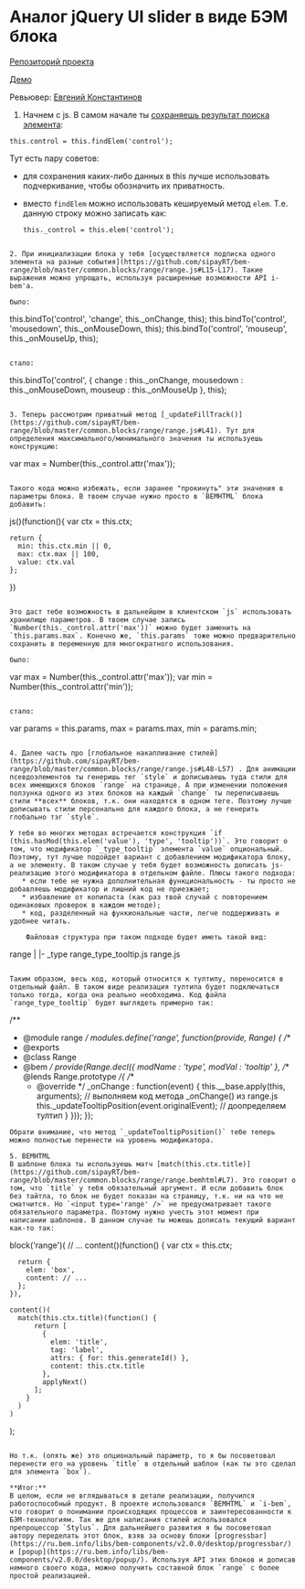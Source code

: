 # Аналог jQuery UI slider в виде БЭМ блока

[Репозиторий проекта](https://github.com/kuflash/bem-range)

[Демо](http://bem-range-demo.bitballoon.com)

Ревьювер: [Евгений Константинов](https://ru.bem.info/authors/konstantinov-eugeny/ )

1. Начнем с js. В самом начале ты [сохраняешь результат поиска элемента](https://github.com/sipayRT/bem-range/blob/master/common.blocks/range/range.js#L13):

  ```
  this.control = this.findElem('control');
  ``` 
  
  Тут есть пару советов:
  - для сохранения каких-либо данных в this лучше использовать подчеркивание, чтобы обозначить их приватность. 
  - вместо `findElem` можно использовать кешируемый метод `elem`. Т.е. данную строку можно записать как:
  
    ```
    this._control = this.elem('control');
  ```

2. При инициализации блока у тебя [осуществляется подписка одного элемента на разные события](https://github.com/sipayRT/bem-range/blob/master/common.blocks/range/range.js#L15-L17). Такие выражения можно упрощать, используя расширенные возможности API i-bem'a.

  было:

  ```
  this.bindTo('control', 'change', this._onChange, this);
  this.bindTo('control', 'mousedown', this._onMouseDown, this);
  this.bindTo('control', 'mouseup', this._onMouseUp, this);
  ```
  
  стало:
  
  ```
  this.bindTo('control', {
    change : this._onChange,
    mousedown : this._onMouseDown,
    mouseup : this._onMouseUp
  }, this);
  ```

3. Теперь рассмотрим приватный метод [_updateFillTrack()](https://github.com/sipayRT/bem-range/blob/master/common.blocks/range/range.js#L41). Тут для определения максимального/минимального значения ты используешь конструкцию: 

  ```
  var max = Number(this._control.attr('max')); 
  ```
  
  Такого кода можно избежать, если заранее "прокинуть" эти значения в параметры блока. В твоем случае нужно просто в `BEMHTML` блока добавить:
  
  ```
  js()(function(){
    var ctx = this.ctx;
    
    return {
      min: this.ctx.min || 0,
      max: ctx.max || 100,
      value: ctx.val
    };
  })
  ```
  
  Это даст тебе возможность в дальнейшем в клиентском `js` использовать хранилище параметров. В твоем случае запись `Number(this._control.attr('max'))` можно будет заменить на `this.params.max`. Конечно же, `this.params` тоже можно предварительно сохранить в переменную для многократного использования.
  
  было:
  
  ```
  var max = Number(this._control.attr('max'));
  var min = Number(this._control.attr('min'));
  ```
  
  стало:
  
  ```
  var params = this.params,
      max = params.max,
      min = params.min;
  ```

4. Далее часть про [глобальное накапливание стилей](https://github.com/sipayRT/bem-range/blob/master/common.blocks/range/range.js#L48-L57) . Для анимации псевдоэлементов ты генеришь тег `style` и дописываешь туда стили для всех имеющихся блоков `range` на странице. А при изменении положения ползунка одного из этих блоков на каждый `change` ты переписываешь стили **всех** блоков, т.к. они находятся в одном теге. Поэтому лучше дописывать стили персонально для каждого блока, а не генерить глобально тэг `style`.

У тебя во многих методах встречается конструкция `if (this.hasMod(this.elem('value'), 'type', 'tooltip'))`. Это говорит о том, что модификатор `_type_tooltip` элемента `value` опциональный. Поэтому, тут лучше подойдет вариант с добавлением модификатора блоку, а не элементу. В таком случае у тебя будет возможность дописать js-реализацию этого модификатора в отдельном файле. Плюсы такого подхода:
     * если тебе не нужна дополнительная функциональность - ты просто не добавляешь модификатор и лишний код не приезжает;
     * избавление от копипаста (как раз твой случай с повторением одинаковых проверок в каждом методе);
     * код, разделенный на функиональные части, легче поддерживать и удобнее читать.
      
      Файловая структура при таком подходе будет иметь такой вид:

  ```
  range
  |
  |- _type
      range_type_tooltip.js
  range.js
  ```
  
  Таким образом, весь код, который относится к тултипу, переносится в отдельный файл. В таком виде реализация тултипа будет подключаться только тогда, когда она реально необходима. Код файла `range_type_tooltip` будет выглядеть примерно так:
  ```
  /**
  * @module range
  */
  modules.define('range', function(provide, Range) {
  /**
  * @exports
  * @class Range
  * @bem
  */
    provide(Range.decl({ modName : 'type', modVal : 'tooltip' }, /** @lends Range.prototype */{
      /**
      * @override
      */
      _onChange : function(event) {
        this.__base.apply(this, arguments); // выполняем код метода _onChange() из range.js
        this._updateTooltipPosition(event.originalEvent); // доопределяем тултип
      }
    }));
  });
  ```
  Обрати внимание, что метод `_updateTooltipPosition()` тебе теперь можно полностью перенести на уровень модификатора.

5. BEMHTML
  В шаблоне блока ты используешь матч [match(this.ctx.title)](https://github.com/sipayRT/bem-range/blob/master/common.blocks/range/range.bemhtml#L7). Это говорит о том, что `title` у тебя обязательный аргумент. И если добавить блок без тайтла, то блок не будет показан на страницу, т.к. ни на что не сматчится. Но `<input type='range' />` не предусматривает такого обязательного параметра. Поэтому нужно учесть этот момент при написании шаблонов. В данном случае ты можешь дописать текущий вариант как-то так:

  ```
  block('range')(
    // ...
    content()(function() {
      var ctx = this.ctx;
      
      return {
        elem: 'box',
        content: // ...
      };
    }),
    
    content()(
      match(this.ctx.title)(function() {
          return [
            {
              elem: 'title',
              tag: 'label',
              attrs: { for: this.generateId() },
              content: this.ctx.title
            },
            applyNext()
          ];
        }
      )
    )
  );
  ```
  
  Но т.к. (опять же) это опциональный параметр, то я бы посоветовал перенести его на уровень `title` в отдельный шаблон (как ты это сделал для элемента `box`).
  
**Итог:**
В целом, если не вглядываться в детали реализации, получился работоспособный продукт. В проекте использовался `BEMHTML` и `i-bem`, что говорит о понимании происходящих процессов и заинтересованности к БЭМ-технологиям. Так же для написания стилей использовался препроцессор `Stylus`. Для дальнейшего развития я бы посоветовал автору переделать этот блок, взяв за основу блоки [progressbar](https://ru.bem.info/libs/bem-components/v2.0.0/desktop/progressbar/) и [popup](https://ru.bem.info/libs/bem-components/v2.0.0/desktop/popup/). Используя API этих блоков и дописав немного своего кода, можно получить составной блок `range` с более простой реализацией.
